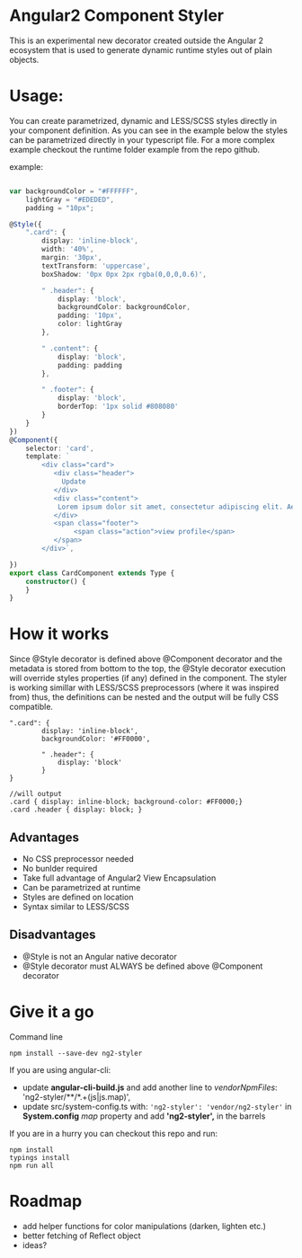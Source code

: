 # Angular2 Component Styler

This is an experimental new decorator created outside the Angular 2 ecosystem that is used to generate dynamic runtime styles out of plain objects. 

# Usage:

You can create parametrized, dynamic and LESS/SCSS styles directly in your component definition. As you can see in the example below the styles can be parametrized directly in your typescript file. For a more complex example checkout the runtime folder example from the repo github.

example:
```typescript

var backgroundColor = "#FFFFFF",
    lightGray = "#EDEDED",
    padding = "10px";

@Style({
    ".card": {
        display: 'inline-block',
        width: '40%',
        margin: '30px',
        textTransform: 'uppercase',
        boxShadow: '0px 0px 2px rgba(0,0,0,0.6)',

        " .header": {
            display: 'block',
            backgroundColor: backgroundColor,
            padding: '10px',
            color: lightGray
        },

        " .content": {
            display: 'block',
            padding: padding
        },

        " .footer": {
            display: 'block',
            borderTop: '1px solid #808080'
        }
    }
})
@Component({
    selector: 'card',
    template: `
        <div class="card">
           <div class="header">
             Update
           </div>
           <div class="content">
            Lorem ipsum dolor sit amet, consectetur adipiscing elit. Aenan convallis.
           </div>
           <span class="footer">
                <span class="action">view profile</span>
           </span>
        </div>`,

})
export class CardComponent extends Type {
    constructor() {
    }
}


```


# How it works

Since @Style decorator is defined above @Component decorator and the metadata is stored from bottom to the top, the @Style decorator execution will override styles properties (if any) defined in the  component. 
The styler is working simillar with LESS/SCSS preprocessors (where it was inspired from) thus, the definitions can be nested and the output will be fully CSS compatible.

```
".card": {
        display: 'inline-block',
        backgroundColor: '#FF0000',
        
        " .header": {
            display: 'block'
        }
}

//will output
.card { display: inline-block; background-color: #FF0000;}
.card .header { display: block; }
```

## Advantages
 - No CSS preprocessor needed
 - No bunlder required
 - Take full advantage of Angular2 View Encapsulation
 - Can be parametrized at runtime
 - Styles are defined on location
 - Syntax similar to LESS/SCSS
 
## Disadvantages
 - @Style is not an Angular native decorator
 - @Style decorator must ALWAYS be defined above @Component decorator
 
# Give it a go
Command line
```
npm install --save-dev ng2-styler
```

If you are using angular-cli:
 - update **angular-cli-build.js** and add another line to *vendorNpmFiles*: 'ng2-styler/**/*.+(js|js.map)',
 - update src/system-config.ts with: ```'ng2-styler': 'vendor/ng2-styler'``` in **System.config** *map* property and add **'ng2-styler',** in the barrels
 
 
If you are in a hurry you can checkout this repo and run:
```
npm install
typings install
npm run all

```
# Roadmap
 - add helper functions for color manipulations (darken, lighten etc.)
 - better fetching of Reflect object
 - ideas?